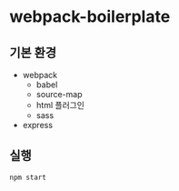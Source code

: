# webpack-boilerplate

## 기본 환경
- webpack
  - babel
  - source-map
  - html 플러그인
  - sass
- express 

## 실행 
`npm start`
